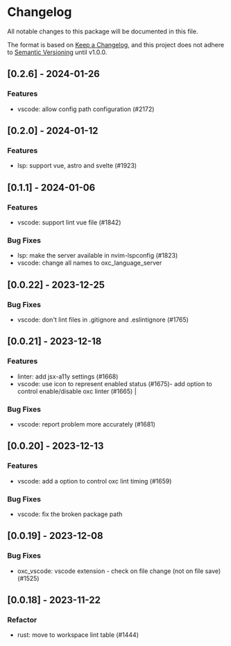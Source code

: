 # Changelog

All notable changes to this package will be documented in this file.

The format is based on [Keep a Changelog](https://keepachangelog.com/en/1.0.0/), and this project does not adhere to [Semantic Versioning](https://semver.org/spec/v2.0.0.html) until v1.0.0.

## [0.2.6] - 2024-01-26

### Features

* vscode: allow config path configuration (#2172)

## [0.2.0] - 2024-01-12

### Features

* lsp: support vue, astro and svelte (#1923)

## [0.1.1] - 2024-01-06

### Features

* vscode: support lint vue file (#1842)

### Bug Fixes

* lsp: make the server available in nvim-lspconfig (#1823)
* vscode: change all names to oxc_language_server

## [0.0.22] - 2023-12-25

### Bug Fixes

* vscode: don't lint files in .gitignore and .eslintignore (#1765)

## [0.0.21] - 2023-12-18

### Features

* linter: add  jsx-a11y settings (#1668)
* vscode: use icon to represent enabled status (#1675)- add option to control enable/disable oxc linter (#1665) |

### Bug Fixes

* vscode: report problem more accurately  (#1681)

## [0.0.20] - 2023-12-13

### Features

* vscode: add a option to control oxc lint timing (#1659)

### Bug Fixes

* vscode: fix the broken package path

## [0.0.19] - 2023-12-08

### Bug Fixes

* oxc_vscode: vscode extension - check on file change (not on file save)  (#1525)

## [0.0.18] - 2023-11-22

### Refactor

* rust: move to workspace lint table (#1444)

